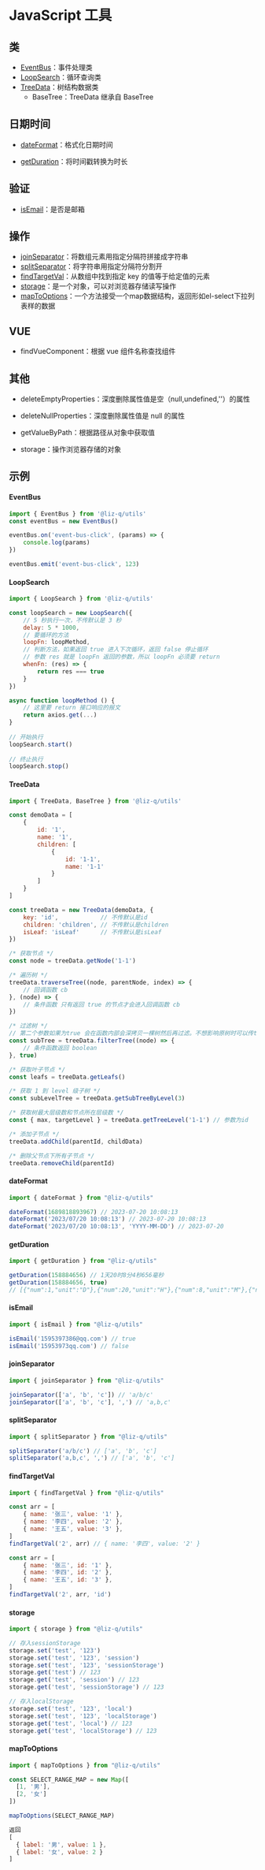 # JavaScript 工具

## 类

- [EventBus](#EventBus)：事件处理类
- [LoopSearch](#LoopSearch)：循环查询类
- [TreeData](#TreeData)：树结构数据类
  - BaseTree：TreeData 继承自 BaseTree

## 日期时间

- [dateFormat](#dateFormat)：格式化日期时间

- [getDuration](#getDuration)：将时间戳转换为时长

## 验证

- [isEmail](#isEmail)：是否是邮箱

## 操作

- [joinSeparator](#joinSeparator)：将数组元素用指定分隔符拼接成字符串
- [splitSeparator](#splitSeparator)：将字符串用指定分隔符分割开
- [findTargetVal](#findTargetVal)：从数组中找到指定 key 的值等于给定值的元素
- [storage](#storage)：是一个对象，可以对浏览器存储读写操作
- [mapToOptions](#mapToOptions)：一个方法接受一个map数据结构，返回形如el-select下拉列表样的数据

## VUE

- findVueComponent：根据 vue 组件名称查找组件

## 其他

- deleteEmptyProperties：深度删除属性值是空（null,undefined,''）的属性

- deleteNullProperties：深度删除属性值是 null 的属性

- getValueByPath：根据路径从对象中获取值
- storage：操作浏览器存储的对象

## 示例

#### EventBus

```js
import { EventBus } from '@liz-q/utils'
const eventBus = new EventBus()

eventBus.on('event-bus-click', (params) => {
    console.log(params)
})

eventBus.emit('event-bus-click', 123)
```

#### LoopSearch

```js
import { LoopSearch } from '@liz-q/utils'

const loopSearch = new LoopSearch({
    // 5 秒执行一次，不传默认是 3 秒
    delay: 5 * 1000,
    // 要循环的方法
    loopFn: loopMethod,
    // 判断方法，如果返回 true 进入下次循环，返回 false 停止循环
    // 参数 res 就是 loopFn 返回的参数，所以 loopFn 必须要 return
    whenFn: (res) => {
        return res === true
    }
})

async function loopMethod () {
    // 这里要 return 接口响应的报文
    return axios.get(...) 
}
 
// 开始执行                    
loopSearch.start()
    
// 终止执行                    
loopSearch.stop()
```

#### TreeData

```js
import { TreeData, BaseTree } from '@liz-q/utils'

const demoData = [
    {
        id: '1',
        name: '1',
        children: [
            {
                id: '1-1',
                name: '1-1'
            }
        ]
    }
]

const treeData = new TreeData(demoData, {
    key: 'id',            // 不传默认是id
    children: 'children', // 不传默认是children
    isLeaf: 'isLeaf'      // 不传默认是isLeaf
})

/* 获取节点 */
const node = treeData.getNode('1-1')

/* 遍历树 */
treeData.traverseTree((node, parentNode, index) => {
    // 回调函数 cb
}, (node) => {
    // 条件函数 只有返回 true 的节点才会进入回调函数 cb
})

/* 过滤树 */
// 第二个参数如果为true 会在函数内部会深拷贝一棵树然后再过滤。不想影响原树时可以传true
const subTree = treeData.filterTree((node) => {
    // 条件函数返回 boolean
}, true)

/* 获取叶子节点 */
const leafs = treeData.getLeafs()

/* 获取 1 到 level 级子树 */
const subLevelTree = treeData.getSubTreeByLevel(3)

/* 获取树最大层级数和节点所在层级数 */
const { max, targetLevel } = treeData.getTreeLevel('1-1') // 参数为id

/* 添加子节点 */
treeData.addChild(parentId, childData)

/* 删除父节点下所有子节点 */
treeData.removeChild(parentId)
```

#### dateFormat

```javascript
import { dateFormat } from "@liz-q/utils"

dateFormat(1689818893967) // 2023-07-20 10:08:13
dateFormat('2023/07/20 10:08:13') // 2023-07-20 10:08:13
dateFormat('2023/07/20 10:08:13', 'YYYY-MM-DD') // 2023-07-20
```

#### getDuration

```javascript
import { getDuration } from "@liz-q/utils"

getDuration(158884656) // 1天20时8分4秒656毫秒
getDuration(158884656, true) 
// [{"num":1,"unit":"D"},{"num":20,"unit":"H"},{"num":8,"unit":"M"},{"num":4,"unit":"S"},{"num":656,"unit":"MS"}]

```

#### isEmail

```js
import { isEmail } from "@liz-q/utils"

isEmail('1595397386@qq.com') // true
isEmail('15953973qq.com') // false
```

#### joinSeparator

```js
import { joinSeparator } from "@liz-q/utils"

joinSeparator(['a', 'b', 'c']) // 'a/b/c'
joinSeparator(['a', 'b', 'c'], ',') // 'a,b,c'
```

#### splitSeparator

```js
import { splitSeparator } from "@liz-q/utils"

splitSeparator('a/b/c') // ['a', 'b', 'c']
splitSeparator('a,b,c', ',') // ['a', 'b', 'c']
```

#### findTargetVal

```js
import { findTargetVal } from "@liz-q/utils"

const arr = [
    { name: '张三', value: '1' },
    { name: '李四', value: '2' },
    { name: '王五', value: '3' },
]
findTargetVal('2', arr) // { name: '李四', value: '2' }

const arr = [
    { name: '张三', id: '1' },
    { name: '李四', id: '2' },
    { name: '王五', id: '3' },
]
findTargetVal('2', arr, 'id') 
```



#### storage

```javascript
import { storage } from "@liz-q/utils"

// 存入sessionStorage
storage.set('test', '123') 
storage.set('test', '123', 'session')
storage.set('test', '123', 'sessionStorage')
storage.get('test') // 123
storage.get('test', 'session') // 123
storage.get('test', 'sessionStorage') // 123

// 存入localStorage
storage.set('test', '123', 'local') 
storage.set('test', '123', 'localStorage') 
storage.get('test', 'local') // 123
storage.get('test', 'localStorage') // 123
```

#### mapToOptions

```js
import { mapToOptions } from "@liz-q/utils"

const SELECT_RANGE_MAP = new Map([
  [1, '男'],
  [2, '女']
])

mapToOptions(SELECT_RANGE_MAP)

返回
[
  { label: '男', value: 1 },
  { label: '女', value: 2 }
]
```



